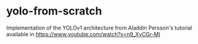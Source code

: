 # yolo-from-scratch
Implementation of the YOLOv1 architecture from Aladdin Persson's tutorial available in https://www.youtube.com/watch?v=n9_XyCGr-MI
